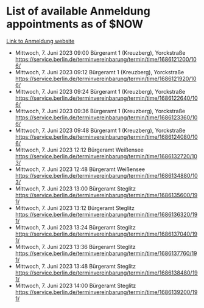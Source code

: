 # List of available Anmeldung appointments as of $NOW
[Link to Anmeldung website](https://service.berlin.de/terminvereinbarung/termin/tag.php?termin=1&anliegen[]=120686&dienstleisterlist=122210,122217,327316,122219,327312,122227,327314,122231,327346,122243,327348,122254,122252,329742,122260,329745,122262,329748,122271,327278,122273,327274,122277,327276,330436,122280,327294,122282,327290,122284,327292,122291,327270,122285,327266,122286,327264,122296,327268,150230,329760,122297,327286,122294,327284,122312,329763,122314,329775,122304,327330,122311,327334,122309,327332,317869,122281,327352,122279,329772,122283,122276,327324,122274,327326,122267,329766,122246,327318,122251,327320,122257,327322,122208,327298,122226,327300&herkunft=http%3A%2F%2Fservice.berlin.de%2Fdienstleistung%2F120686%2F)
- Mittwoch, 7. Juni 2023 09:00 Bürgeramt 1 (Kreuzberg), Yorckstraße https://service.berlin.de/terminvereinbarung/termin/time/1686121200/106/
- Mittwoch, 7. Juni 2023 09:12 Bürgeramt 1 (Kreuzberg), Yorckstraße https://service.berlin.de/terminvereinbarung/termin/time/1686121920/106/
- Mittwoch, 7. Juni 2023 09:24 Bürgeramt 1 (Kreuzberg), Yorckstraße https://service.berlin.de/terminvereinbarung/termin/time/1686122640/106/
- Mittwoch, 7. Juni 2023 09:36 Bürgeramt 1 (Kreuzberg), Yorckstraße https://service.berlin.de/terminvereinbarung/termin/time/1686123360/106/
- Mittwoch, 7. Juni 2023 09:48 Bürgeramt 1 (Kreuzberg), Yorckstraße https://service.berlin.de/terminvereinbarung/termin/time/1686124080/106/
- Mittwoch, 7. Juni 2023 12:12 Bürgeramt Weißensee https://service.berlin.de/terminvereinbarung/termin/time/1686132720/103/
- Mittwoch, 7. Juni 2023 12:48 Bürgeramt Weißensee https://service.berlin.de/terminvereinbarung/termin/time/1686134880/103/
- Mittwoch, 7. Juni 2023 13:00 Bürgeramt Steglitz https://service.berlin.de/terminvereinbarung/termin/time/1686135600/191/
- Mittwoch, 7. Juni 2023 13:12 Bürgeramt Steglitz https://service.berlin.de/terminvereinbarung/termin/time/1686136320/191/
- Mittwoch, 7. Juni 2023 13:24 Bürgeramt Steglitz https://service.berlin.de/terminvereinbarung/termin/time/1686137040/191/
- Mittwoch, 7. Juni 2023 13:36 Bürgeramt Steglitz https://service.berlin.de/terminvereinbarung/termin/time/1686137760/191/
- Mittwoch, 7. Juni 2023 13:48 Bürgeramt Steglitz https://service.berlin.de/terminvereinbarung/termin/time/1686138480/191/
- Mittwoch, 7. Juni 2023 14:00 Bürgeramt Steglitz https://service.berlin.de/terminvereinbarung/termin/time/1686139200/191/
